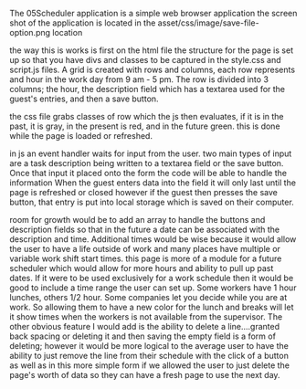 The 05Scheduler application is a simple web browser application 
the screen shot of the application is located in the asset/css/image/save-file-option.png location 

the way this is works is first on the html file the structure for the page is set up so that you have divs and classes to be captured in the style.css and script.js files. 
A grid is created with rows and columns, each row represents and hour in the work day from 9 am - 5 pm.
The row is divided into 3 columns; the hour, the description field which has a textarea used for the 
guest's entries, and then a save button. 

the css file grabs classes of row which the js then evaluates, if it is in the past, it is gray, in the present is red, and in the future green. this is done while the page is loaded or refreshed. 

in js an event handler waits for input from the user. two main types of input are a task description being written to a textarea field or the save button. Once that input it placed onto the form the code 
will be able to handle the information 
When the guest enters data into the field it will only last until the page is refreshed or closed
however if the guest then presses the save button, that entry is put into local storage which is saved on their computer. 

room for growth would be to add an array to handle the buttons and description fields so that in the future a 
date can be associated with the description and time. Additional times would be wise because it would allow the user to have a life outside of work and many places have multiple or variable work shift start times. 
this page is more of a module for a future scheduler which would allow for more hours and ability to pull up past dates. If it were to be used exclusively for a work schedule then it would be good to include 
a time range the user can set up. Some workers have 1 hour lunches, others 1/2 hour. Some companies let you decide while you are at work. So allowing them to have a new color for the lunch and breaks will let 
it show times when the workers is not available from the supervisor. 
The other obvious feature I would add is the ability to delete a line....granted back spacing or deleting it and then saving the empty field is a form of deleting; however it would be more logical to the average user to have the ability to just remove the line from their schedule with the click of a button as well as 
in this more simple form if we allowed the user to just delete the page's worth of data so they can have a fresh page to use the next day. 
